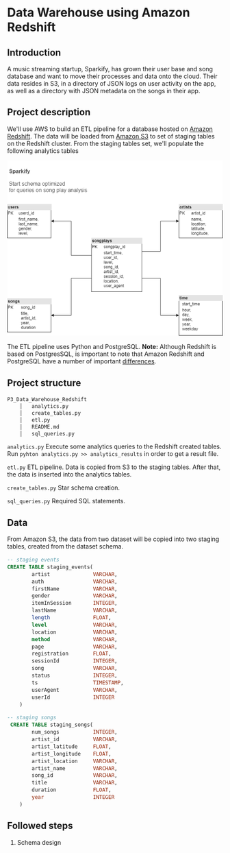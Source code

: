 # Data Warehouse using Amazon Redshift

## Introduction

A music streaming startup, Sparkify, has grown their user base and song database and want to move their processes and data onto the cloud. Their data resides in S3, in a directory of JSON logs on user activity on the app, as well as a directory with JSON metadata on the songs in their app.



## Project description

We'll use AWS to build an ETL pipeline for a database hosted on [Amazon Redshift](https://docs.aws.amazon.com/redshift/index.html). The data will be loaded from [Amazon S3](https://docs.aws.amazon.com/s3/?id=docs_gateway) to set of staging tables on the Redshift cluster. From the staging tables set, we'll populate the following analytics tables



![data-modeling](.\data\img\data-modeling.png)

The ETL pipeline uses Python and PostgreSQL.
 **Note:** Although Redshift is based on PostgresSQL, is important to note that Amazon Redshift and PostgreSQL have a number of important [differences](https://docs.aws.amazon.com/redshift/latest/dg/c_redshift-and-postgres-sql.html).

## Project structure
```
P3_Data_Warehouse_Redshift
    │   analytics.py
    │   create_tables.py
    │   etl.py
    │   README.md
    │   sql_queries.py
```
`analytics.py`
Execute some analytics queries to the Redshift created tables. Run `pyhton analytics.py >> analytics_results` in order to get a result file. 

`etl.py`
ETL pipeline. Data is copied from S3 to the staging tables. After that, the data is inserted into the analytics tables. 

`create_tables.py`
Star schema creation.

`sql_queries.py`
Required SQL statements.

## Data

From Amazon S3, the data from two dataset will be copied into two staging tables, created from the dataset schema.

```sql
-- staging events 
CREATE TABLE staging_events(
        artist              VARCHAR,
        auth                VARCHAR,
        firstName           VARCHAR,
        gender              VARCHAR,
        itemInSession       INTEGER,
        lastName            VARCHAR,
        length              FLOAT,
        level               VARCHAR,
        location            VARCHAR,
        method              VARCHAR,
        page                VARCHAR,
        registration        FLOAT,
        sessionId           INTEGER,
        song                VARCHAR,
        status              INTEGER,
        ts                  TIMESTAMP,
        userAgent           VARCHAR,
        userId              INTEGER 
    )
```

```sql
-- staging songs
 CREATE TABLE staging_songs(
        num_songs           INTEGER,
        artist_id           VARCHAR,
        artist_latitude     FLOAT,
        artist_longitude    FLOAT,
        artist_location     VARCHAR,
        artist_name         VARCHAR,
        song_id             VARCHAR,
        title               VARCHAR,
        duration            FLOAT,
        year                INTEGER
    )
```

## Followed steps

1. Schema design

